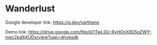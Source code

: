 # Wanderlust


Google developer link: https://g.dev/varthene

Demo link: https://drive.google.com/file/d/1TwL0U-RyHOnXllD5gZWY-mec2pdX4UDx/view?usp=drivesdk
